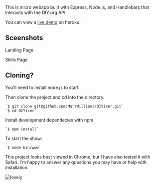 This is micro webapp built with Express, Node.js, and Handlebars that interacts with the DIY.org API.

You can view a <a href="https://saltwatersun.herokuapp.com/">live demo</a> on heroku.

Sceenshots
-----------------------

Landing Page

Skills Page


Cloning?
-----------------------
You'll need to install node.js to start.

Then clone the project and cd into the directory.

	`$ git clone git@github.com:MarsWilliams/DIYiser.git`
	`$ cd DIYiser`

Install development dependecies with npm.

	`$ npm install`

To start the show:

	`$ node bin/www`

This project looks best viewed in Chrome, but I have also tested it with Safari.
I'm happy to answer any questions you may have or help with installation.  

![lovely](https://cloud.githubusercontent.com/assets/6811339/5433884/6ed29e24-8400-11e4-906d-cb4bec19b8e4.png)
